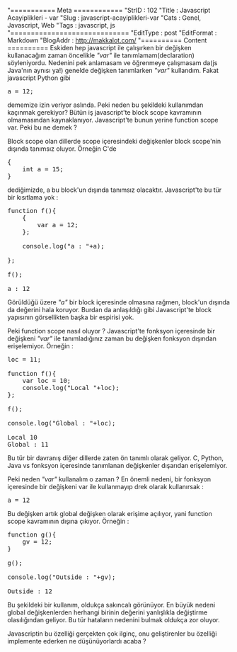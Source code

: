 "=========== Meta ============
"StrID : 102
"Title : Javascript Acayiplikleri - var
"Slug  : javascript-acayiplikleri-var
"Cats  : Genel, Javascript, Web
"Tags  : javascript, js
"=============================
"EditType   : post
"EditFormat : Markdown
"BlogAddr   : http://makkalot.com/
"========== Content ==========
Eskiden hep javascript ile çalışırken bir değişken kullanacağım zaman 
öncelikle _"var"_ ile tanımlamam(declaration) söyleniyordu. Nedenini pek 
anlamasam ve öğrenmeye çalışmasam da(js Java'nın aynısı ya!) genelde 
değişken tanımlarken _"var"_ kullandım. Fakat javascript Python gibi

<pre lang="javascript">
a = 12;
</pre>

dememize izin veriyor aslında. Peki neden bu şekildeki kullanımdan 
kaçınmak gerekiyor? Bütün iş javascript'te block scope kavramının 
olmamasından kaynaklanıyor. Javascript'te bunun yerine function 
scope var. Peki bu ne demek ?

Block scope olan dillerde scope içeresindeki değişkenler block 
scope'nin dışında tanımsız oluyor. Örneğin C'de

<pre lang="c">
{
    int a = 15;
}
</pre>

dediğimizde, a bu block'un dışında tanımsız olacaktır. Javascript'te bu 
tür bir kısıtlama yok :

<pre lang="javascript">
function f(){
    {
        var a = 12;
    };
    
    console.log("a : "+a);
    
};

f();

a : 12
</pre>

Görüldüğü üzere _"a"_ bir block içeresinde olmasına rağmen, block'un dışında 
da değerini hala koruyor. Burdan da anlaşıldığı gibi Javascript'te block 
yapısının görsellikten başka bir espirisi yok.

Peki function scope nasıl oluyor ?
Javascript'te fonksyon içeresinde bir değişkeni _"var"_ ile tanımladığınız 
zaman bu değişken fonksyon dışından erişelemiyor. Örneğin :

<pre lang="javascript">
loc = 11;

function f(){
    var loc = 10;
    console.log("Local "+loc);
};

f();

console.log("Global : "+loc);

Local 10
Global : 11
</pre>

Bu tür bir davranış diğer dillerde zaten ön tanımlı olarak geliyor.
C, Python, Java vs fonksyon içeresinde tanımlanan değişkenler dışarıdan erişelemiyor.

Peki neden _"var"_ kullanalım o zaman ?
En önemli nedeni, bir fonksyon içeresinde bir değişkeni var ile kullanmayıp drek 
olarak kullanırsak :

<pre lang="javascript">
a = 12
</pre>

Bu değişken artık global değişken olarak erişime açılıyor, yani function scope 
kavramının dışına çıkıyor. Örneğin :

<pre lang="javascript">
function g(){
    gv = 12;
}

g();

console.log("Outside : "+gv);

Outside : 12
</pre>

Bu şekildeki bir kullanım, oldukça sakıncalı görünüyor. En büyük nedeni 
global değişkenlerden herhangi birinin değerini yanlışlıkla değiştirme 
olasılığından geliyor. Bu tür hataların nedenini bulmak oldukça zor oluyor.


Javascriptin bu özelliği gerçekten çok ilginç, onu geliştirenler bu 
özelliği implemente ederken ne düşünüyorlardı acaba ?

